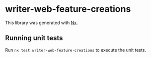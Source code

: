 # writer-web-feature-creations

This library was generated with [Nx](https://nx.dev).

## Running unit tests

Run `nx test writer-web-feature-creations` to execute the unit tests.
